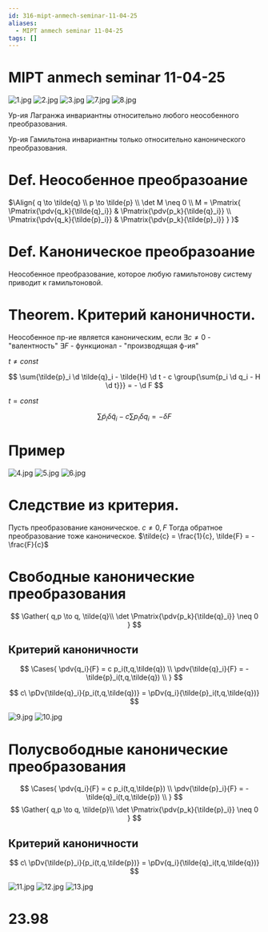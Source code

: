 ```yaml
---
id: 316-mipt-anmech-seminar-11-04-25
aliases:
  - MIPT anmech seminar 11-04-25
tags: []
---
```


# MIPT anmech seminar 11-04-25

![1.jpg](assets/imgs/11-04-25_18-05-28_992_IMG_20250411_171637.jpg)
![2.jpg](assets/imgs/11-04-25_18-05-28_236_IMG_20250411_171904.jpg)
![3.jpg](assets/imgs/11-04-25_18-05-28_364_IMG_20250411_172046.jpg)
![7.jpg](assets/imgs/11-04-25_18-05-28_290_IMG_20250411_173524.jpg)
![8.jpg](assets/imgs/11-04-25_18-05-28_067_IMG_20250411_174032.jpg)

Ур-ия Лагранжа инвариантны относительно любого неособенного преобразования.

Ур-ия Гамильтона инвариантны только относительно канонического преобразования.

# Def. Неособенное преобразоание

$\Align{
q \to \tilde{q} \\
p \to \tilde{p} \\
\det M \neq 0 \\
M = \Pmatrix{
\Pmatrix{\pdv{q_k}{\tilde{q}_i}} & \Pmatrix{\pdv{p_k}{\tilde{q}_i}} \\
\Pmatrix{\pdv{q_k}{\tilde{p}_i}} & \Pmatrix{\pdv{p_k}{\tilde{p}_i}}
}
}$

# Def. Каноническое преобразоание

Неособенное преобразование, которое любую гамильтонову систему приводит к гамильтоновой.

# Theorem. Критерий каноничности.

Неособенное пр-ие является каноническим, если
$\exists c \neq 0$ - "валентность"
$\exists F$ - функционал - "производящая ф-ия"

$t \neq const$

$$
\sum{\tilde{p}_i \d \tilde{q}_i - \tilde{H} \d t - c \group{\sum{p_i \d q_i - H \d t}}} = - \d F
$$

$t = const$

$$
\sum{\tilde{p}_i \delta \tilde{q}_i - c \sum{p_i \delta q_i}} = - \delta F
$$

# Пример

![4.jpg](assets/imgs/11-04-25_18-05-28_238_IMG_20250411_172529.jpg)
![5.jpg](assets/imgs/11-04-25_18-05-28_119_IMG_20250411_172854.jpg)
![6.jpg](assets/imgs/11-04-25_18-05-28_442_IMG_20250411_173213.jpg)

# Следствие из критерия.

Пусть преобразование каноническое.
$c \neq 0, F$
Тогда обратное преобразование тоже каноническое.
$\tilde{c} = \frac{1}{c}, \tilde{F} = -\frac{F}{c}$

# Свободные канонические преобразования

$$
\Gather{
q,p \to q, \tilde{q}\\
\det \Pmatrix{\pdv{p_k}{\tilde{q}_i}} \neq 0
}
$$

## Критерий каноничности

$$
\Cases{
\pdv{q_i}{F} = c p_i(t,q,\tilde{q}) \\
\pdv{\tilde{q}_i}{F} = -\tilde{p}_i(t,q,\tilde{q}) \\
}
$$

$$
c\ \pDv{\tilde{q}_i}{p_i(t,q,\tilde{q})} = \pDv{q_i}{\tilde{p}_i(t,q,\tilde{q})}
$$

![9.jpg](assets/imgs/11-04-25_18-05-28_367_IMG_20250411_174217.jpg)
![10.jpg](assets/imgs/11-04-25_18-05-28_661_IMG_20250411_174348.jpg)

# Полусвободные канонические преобразования

$$
\Cases{
\pdv{q_i}{F} = c p_i(t,q,\tilde{p}) \\
\pdv{\tilde{p}_i}{F} = -\tilde{q}_i(t,q,\tilde{p}) \\
}
$$
$$
\Gather{
q,p \to q, \tilde{p}\\
\det \Pmatrix{\pdv{p_k}{\tilde{p}_i}} \neq 0
}
$$

## Критерий каноничности

$$
c\ \pDv{\tilde{p}_i}{p_i(t,q,\tilde{p})} = \pDv{q_i}{\tilde{q}_i(t,q,\tilde{q})}
$$

![11.jpg](assets/imgs/11-04-25_18-05-28_847_IMG_20250411_175318.jpg)
![12.jpg](assets/imgs/11-04-25_18-05-28_495_IMG_20250411_175547.jpg)
![13.jpg](assets/imgs/11-04-25_18-05-28_932_IMG_20250411_175907.jpg)

# 23.98
